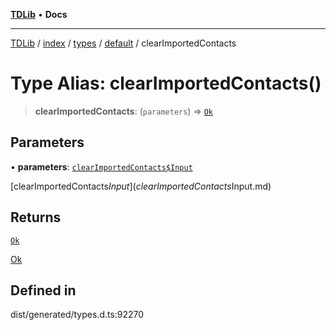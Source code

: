 [**TDLib**](../../../../../../README.md) • **Docs**

***

[TDLib](../../../../../../modules.md) / [index](../../../../../README.md) / [types](../../../README.md) / [default](../README.md) / clearImportedContacts

# Type Alias: clearImportedContacts()

> **clearImportedContacts**: (`parameters`) => [`Ok`](Ok.md)

## Parameters

• **parameters**: [`clearImportedContacts$Input`](clearImportedContacts$Input.md)

[clearImportedContacts$Input](clearImportedContacts$Input.md)

## Returns

[`Ok`](Ok.md)

[Ok](Ok.md)

## Defined in

dist/generated/types.d.ts:92270
